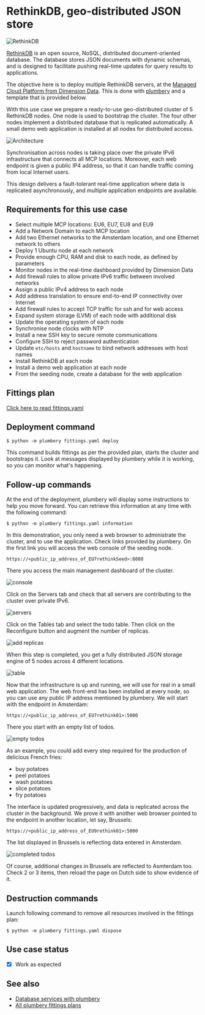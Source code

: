 # RethinkDB, geo-distributed JSON store

![RethinkDB](docs/rethinkdb.png)

[RethinkDB](https://rethinkdb.com/) is an open source, NoSQL, distributed document-oriented database. The database stores JSON documents with dynamic schemas, and is designed to facilitate pushing real-time updates for query results to applications.

The objective here is to deploy multiple RethinkDB servers, at the [Managed Cloud Platform from Dimension Data](http://cloud.dimensiondata.com/eu/en/).
This is done with [plumbery](https://docs.mcp-services.net/display/PLUM/Plumbery) and a template that is provided below.

With this use case we prepare a ready-to-use geo-distributed cluster of 5 RethinkDB nodes. One node is used to bootstrap the cluster. The four other nodes implement a distributed database that is replicated automatically. A small demo web application is installed at all nodes for distributed access.

![Architecture](docs/architecture.png)

Synchronisation across nodes is taking place over the private IPv6 infrastructure that connects all MCP locations. Moreover, each web endpoint is given a public IP4 address, so that it can handle traffic coming from local Internet users.

This design delivers a fault-tolerant real-time application where data is replicated asynchronously, and multiple application endpoints are available.

## Requirements for this use case

* Select multiple MCP locations: EU6, EU7, EU8 and EU9
* Add a Network Domain to each MCP location
* Add two Ethernet networks to the Amsterdam location, and one Ethernet network to others
* Deploy 1 Ubuntu node at each network
* Provide enough CPU, RAM and disk to each node, as defined by parameters
* Monitor nodes in the real-time dashboard provided by Dimension Data
* Add firewall rules to allow private IPv6 traffic between involved networks
* Assign a public IPv4 address to each node
* Add address translation to ensure end-to-end IP connectivity over Internet
* Add firewall rules to accept TCP traffic for ssh and for web access
* Expand system storage (LVM) of each node with additional disk
* Update the operating system of each node
* Synchronise node clocks with NTP
* Install a new SSH key to secure remote communications
* Configure SSH to reject password authentication
* Update `etc/hosts` and `hostname` to bind network addresses with host names
* Install RethinkDB at each node
* Install a demo web application at each node
* From the seeding node, create a database for the web application

## Fittings plan

[Click here to read fittings.yaml](fittings.yaml)

## Deployment command

    $ python -m plumbery fittings.yaml deploy

This command builds fittings as per the provided plan, starts the cluster
and bootstraps it. Look at messages displayed by plumbery while it is
working, so you can monitor what's happening.

## Follow-up commands

At the end of the deployment, plumbery will display some instructions
to help you move forward. You can retrieve this information at any time with the following command:

    $ python -m plumbery fittings.yaml information

In this demonstration, you only need a web browser to administrate the cluster, and to use the application.
Check links provided by plumbery. On the first link you will access the web console
of the seeding node.

    https://<public_ip_address_of_EU7rethinkSeed>:8080

There you access the main management dashboard of the cluster.

![console](docs/dashboard.png)

Click on the Servers tab and check that all servers are contributing to the cluster over private IPv6.

![servers](docs/servers.png)

Click on the Tables tab and select the todo table. Then click on the Reconfigure button and augment the number of replicas.

![add replicas](docs/add_replicas.png)

When this step is completed, you get a fully distributed JSON storage engine of 5 nodes across 4 different locations.

![table](docs/table.png)

Now that the infrastructure is up and running, we will use for real in a small web application. The web front-end has been installed at every node, so you can use any public IP address mentioned by plumbery. We will start with the endpoint in Amsterdam:

    https://<public_ip_address_of_EU7rethink01>:5000

There you start with an empty list of todos.

![empty todos](docs/todos.png)

As an example, you could add every step required for the production of delicious French fries:
- buy potatoes
- peel potatoes
- wash potatoes
- slice potatoes
- fry potatoes

The interface is updated progressively, and data is replicated across the cluster in the background. We prove it with another web browser pointed to the endpoint in another location, let say, Brussels:

    https://<public_ip_address_of_EU9rethink01>:5000

The list displayed in Brussels is reflecting data entered in Amsterdam.

![completed todos](docs/todo_fries.png)

Of course, additional changes in Brussels are reflected to Asmterdam too. Check 2 or 3 items, then reload the page on Dutch side to show evidence of it.

## Destruction commands

Launch following command to remove all resources involved in the fittings plan:

    $ python -m plumbery fittings.yaml dispose

## Use case status

- [X] Work as expected

## See also

- [Database services with plumbery](../)
- [All plumbery fittings plans](../../)

